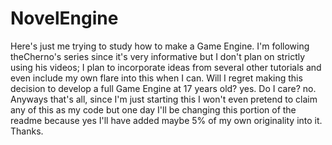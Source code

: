 # NovelEngine
Here's just me trying to study how to make a Game Engine. I'm following theCherno's series since it's very informative but I don't plan on strictly using his videos; I plan to incorporate ideas from several other tutorials and even include my own flare into this when I can. Will I regret making this decision to develop a full Game Engine at 17 years old? yes. Do I care? no. Anyways that's all, since I'm just starting this I won't even pretend to claim any of this as my code but one day I'll be changing this portion of the readme because yes I'll have added maybe 5% of my own originality into it. Thanks.
